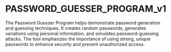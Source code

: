 # PASSWORD_GUESSER_PROGRAM_v1
The Password Guesser Program helps demonstrate password generation and guessing techniques. It creates random passwords, generates variations using personal information, and simulates password-guessing attacks. The tool emphasizes the importance of using strong, unique passwords to enhance security and prevent unauthorized access.
